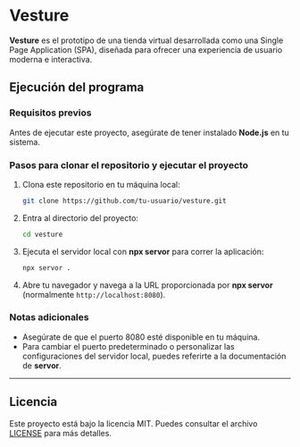 # Vesture

**Vesture** es el prototipo de una tienda virtual desarrollada como una Single Page Application (SPA), diseñada para ofrecer una experiencia de usuario moderna e interactiva.

## Ejecución del programa

### Requisitos previos
Antes de ejecutar este proyecto, asegúrate de tener instalado **Node.js** en tu sistema.

### Pasos para clonar el repositorio y ejecutar el proyecto

1. Clona este repositorio en tu máquina local:
    ```bash
    git clone https://github.com/tu-usuario/vesture.git
    ```

2. Entra al directorio del proyecto:
    ```bash
    cd vesture
    ```

3. Ejecuta el servidor local con **npx servor** para correr la aplicación:
    ```bash
    npx servor .
    ```

5. Abre tu navegador y navega a la URL proporcionada por **npx servor** (normalmente `http://localhost:8080`).

### Notas adicionales
- Asegúrate de que el puerto 8080 esté disponible en tu máquina.
- Para cambiar el puerto predeterminado o personalizar las configuraciones del servidor local, puedes referirte a la documentación de **servor**.

---

## Licencia
Este proyecto está bajo la licencia MIT. Puedes consultar el archivo [LICENSE](LICENSE) para más detalles.

